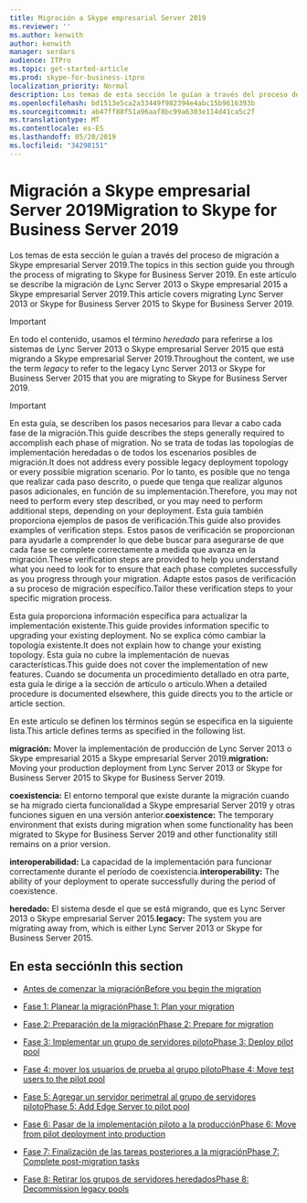 ```yaml
---
title: Migración a Skype empresarial Server 2019
ms.reviewer: ''
ms.author: kenwith
author: kenwith
manager: serdars
audience: ITPro
ms.topic: get-started-article
ms.prod: skype-for-business-itpro
localization_priority: Normal
description: Los temas de esta sección le guían a través del proceso de migración a Skype empresarial Server 2019.
ms.openlocfilehash: bd1513e5ca2a33449f982394e4abc15b9616393b
ms.sourcegitcommit: ab47ff88f51a96aaf8bc99a6303e114d41ca5c2f
ms.translationtype: MT
ms.contentlocale: es-ES
ms.lasthandoff: 05/20/2019
ms.locfileid: "34298151"
---
```

# <a name="migration-to-skype-for-business-server-2019"></a><span data-ttu-id="472e1-103">Migración a Skype empresarial Server 2019</span><span class="sxs-lookup"><span data-stu-id="472e1-103">Migration to Skype for Business Server 2019</span></span>

<span data-ttu-id="472e1-104">Los temas de esta sección le guían a través del proceso de migración a Skype empresarial Server 2019.</span><span class="sxs-lookup"><span data-stu-id="472e1-104">The topics in this section guide you through the process of migrating to Skype for Business Server 2019.</span></span> <span data-ttu-id="472e1-105">En este artículo se describe la migración de Lync Server 2013 o Skype empresarial 2015 a Skype empresarial Server 2019.</span><span class="sxs-lookup"><span data-stu-id="472e1-105">This article covers migrating Lync Server 2013 or Skype for Business Server 2015 to Skype for Business Server 2019.</span></span>

> [!IMPORTANT]
> <span data-ttu-id="472e1-106">En todo el contenido, usamos el término *heredado* para referirse a los sistemas de Lync Server 2013 o Skype empresarial Server 2015 que está migrando a Skype empresarial Server 2019.</span><span class="sxs-lookup"><span data-stu-id="472e1-106">Throughout the content, we use the term *legacy* to refer to the legacy Lync Server 2013 or Skype for Business Server 2015 that you are migrating to Skype for Business Server 2019.</span></span>
  
> [!IMPORTANT]
> <span data-ttu-id="472e1-107">En esta guía, se describen los pasos necesarios para llevar a cabo cada fase de la migración.</span><span class="sxs-lookup"><span data-stu-id="472e1-107">This guide describes the steps generally required to accomplish each phase of migration.</span></span> <span data-ttu-id="472e1-108">No se trata de todas las topologías de implementación heredadas o de todos los escenarios posibles de migración.</span><span class="sxs-lookup"><span data-stu-id="472e1-108">It does not address every possible legacy deployment topology or every possible migration scenario.</span></span> <span data-ttu-id="472e1-109">Por lo tanto, es posible que no tenga que realizar cada paso descrito, o puede que tenga que realizar algunos pasos adicionales, en función de su implementación.</span><span class="sxs-lookup"><span data-stu-id="472e1-109">Therefore, you may not need to perform every step described, or you may need to perform additional steps, depending on your deployment.</span></span> <span data-ttu-id="472e1-110">Esta guía también proporciona ejemplos de pasos de verificación.</span><span class="sxs-lookup"><span data-stu-id="472e1-110">This guide also provides examples of verification steps.</span></span> <span data-ttu-id="472e1-111">Estos pasos de verificación se proporcionan para ayudarle a comprender lo que debe buscar para asegurarse de que cada fase se complete correctamente a medida que avanza en la migración.</span><span class="sxs-lookup"><span data-stu-id="472e1-111">These verification steps are provided to help you understand what you need to look for to ensure that each phase completes successfully as you progress through your migration.</span></span> <span data-ttu-id="472e1-112">Adapte estos pasos de verificación a su proceso de migración específico.</span><span class="sxs-lookup"><span data-stu-id="472e1-112">Tailor these verification steps to your specific migration process.</span></span> 
  
<span data-ttu-id="472e1-113">Esta guía proporciona información específica para actualizar la implementación existente.</span><span class="sxs-lookup"><span data-stu-id="472e1-113">This guide provides information specific to upgrading your existing deployment.</span></span> <span data-ttu-id="472e1-114">No se explica cómo cambiar la topología existente.</span><span class="sxs-lookup"><span data-stu-id="472e1-114">It does not explain how to change your existing topology.</span></span> <span data-ttu-id="472e1-115">Esta guía no cubre la implementación de nuevas características.</span><span class="sxs-lookup"><span data-stu-id="472e1-115">This guide does not cover the implementation of new features.</span></span> <span data-ttu-id="472e1-116">Cuando se documenta un procedimiento detallado en otra parte, esta guía le dirige a la sección de artículo o artículo.</span><span class="sxs-lookup"><span data-stu-id="472e1-116">When a detailed procedure is documented elsewhere, this guide directs you to the article or article section.</span></span> 
  
<span data-ttu-id="472e1-117">En este artículo se definen los términos según se especifica en la siguiente lista.</span><span class="sxs-lookup"><span data-stu-id="472e1-117">This article defines terms as specified in the following list.</span></span>
  
<span data-ttu-id="472e1-118">**migración:** Mover la implementación de producción de Lync Server 2013 o Skype empresarial 2015 a Skype empresarial Server 2019.</span><span class="sxs-lookup"><span data-stu-id="472e1-118">**migration:** Moving your production deployment from Lync Server 2013 or Skype for Business Server 2015 to Skype for Business Server 2019.</span></span>
    
<span data-ttu-id="472e1-119">**coexistencia:** El entorno temporal que existe durante la migración cuando se ha migrado cierta funcionalidad a Skype empresarial Server 2019 y otras funciones siguen en una versión anterior.</span><span class="sxs-lookup"><span data-stu-id="472e1-119">**coexistence:** The temporary environment that exists during migration when some functionality has been migrated to Skype for Business Server 2019 and other functionality still remains on a prior version.</span></span>
    
<span data-ttu-id="472e1-120">**interoperabilidad:** La capacidad de la implementación para funcionar correctamente durante el período de coexistencia.</span><span class="sxs-lookup"><span data-stu-id="472e1-120">**interoperability:** The ability of your deployment to operate successfully during the period of coexistence.</span></span>

<span data-ttu-id="472e1-121">**heredado:** El sistema desde el que se está migrando, que es Lync Server 2013 o Skype empresarial Server 2015.</span><span class="sxs-lookup"><span data-stu-id="472e1-121">**legacy:** The system you are migrating away from, which is either Lync Server 2013 or Skype for Business Server 2015.</span></span>
    
## <a name="in-this-section"></a><span data-ttu-id="472e1-122">En esta sección</span><span class="sxs-lookup"><span data-stu-id="472e1-122">In this section</span></span>

- [<span data-ttu-id="472e1-123">Antes de comenzar la migración</span><span class="sxs-lookup"><span data-stu-id="472e1-123">Before you begin the migration</span></span>](before-you-begin-the-migration.md)
    
- [<span data-ttu-id="472e1-124">Fase 1: Planear la migración</span><span class="sxs-lookup"><span data-stu-id="472e1-124">Phase 1: Plan your migration</span></span>](phase-1-plan-your-migration.md)
    
- [<span data-ttu-id="472e1-125">Fase 2: Preparación de la migración</span><span class="sxs-lookup"><span data-stu-id="472e1-125">Phase 2: Prepare for migration</span></span>](phase-2-prepare-for-migration.md)
    
- [<span data-ttu-id="472e1-126">Fase 3: Implementar un grupo de servidores piloto</span><span class="sxs-lookup"><span data-stu-id="472e1-126">Phase 3: Deploy pilot pool</span></span>](phase-3-deploy-pilot-pool.md)
    
- [<span data-ttu-id="472e1-127">Fase 4: mover los usuarios de prueba al grupo piloto</span><span class="sxs-lookup"><span data-stu-id="472e1-127">Phase 4: Move test users to the pilot pool</span></span>](phase-4-move-test-users-to-the-pilot-pool.md)
    
- [<span data-ttu-id="472e1-128">Fase 5: Agregar un servidor perimetral al grupo de servidores piloto</span><span class="sxs-lookup"><span data-stu-id="472e1-128">Phase 5: Add Edge Server to pilot pool</span></span>](phase-5-add-edge-server-to-pilot-pool.md)
    
- [<span data-ttu-id="472e1-129">Fase 6: Pasar de la implementación piloto a la producción</span><span class="sxs-lookup"><span data-stu-id="472e1-129">Phase 6: Move from pilot deployment into production</span></span>](phase-6-move-from-pilot-deployment-into-production.md)
    
- [<span data-ttu-id="472e1-130">Fase 7: Finalización de las tareas posteriores a la migración</span><span class="sxs-lookup"><span data-stu-id="472e1-130">Phase 7: Complete post-migration tasks</span></span>](phase-7-complete-post-migration-tasks.md)
    
- [<span data-ttu-id="472e1-131">Fase 8: Retirar los grupos de servidores heredados</span><span class="sxs-lookup"><span data-stu-id="472e1-131">Phase 8: Decommission legacy pools</span></span>](phase-8-decommission-legacy-pools.md)
    


